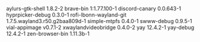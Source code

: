 aylurs-gtk-shell 1.8.2-2
brave-bin 1:1.77.100-1
discord-canary 0.0.643-1
hyprpicker-debug 0.3.0-1
rofi-lbonn-wayland-git 1.7.5.wayland3.r50.g2baa809d-1
simple-mtpfs 0.4.0-1
swww-debug 0.9.5-1
vial-appimage v0.7.1-2
xwaylandvideobridge 0.4.0-2
yay 12.4.2-1
yay-debug 12.4.2-1
zen-browser-bin 1.11.3b-1
